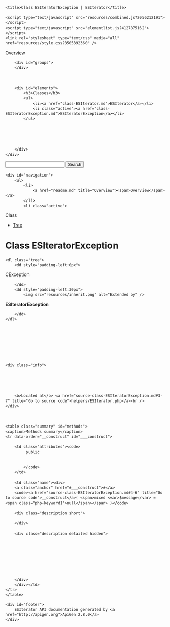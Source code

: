 <!DOCTYPE html>
<html>
<head>
	<meta http-equiv="Content-Type" content="text/html; charset=utf-8" />
	<meta name="generator" content="ApiGen 2.8.0" />

	<title>Class ESIteratorException | ESIterator</title>

	<script type="text/javascript" src="resources/combined.js?2056212191"></script>
	<script type="text/javascript" src="elementlist.js?4127875162"></script>
	<link rel="stylesheet" type="text/css" media="all" href="resources/style.css?3505392360" />

</head>

<body>
<div id="left">
	<div id="menu">
		<a href="readme.md" title="Overview"><span>Overview</span></a>


		<div id="groups">
		</div>



		<div id="elements">
			<h3>Classes</h3>
			<ul>
				<li><a href="class-ESIterator.md">ESIterator</a></li>
				<li class="active"><a href="class-ESIteratorException.md">ESIteratorException</a></li>
			</ul>





		</div>
	</div>
</div>

<div id="splitter"></div>

<div id="right">
<div id="rightInner">
	<form id="search">
		<input type="hidden" name="cx" value="" />
		<input type="hidden" name="ie" value="UTF-8" />
		<input type="text" name="q" class="text" />
		<input type="submit" value="Search" />
	</form>

	<div id="navigation">
		<ul>
			<li>
				<a href="readme.md" title="Overview"><span>Overview</span></a>
			</li>
			<li class="active">
<span>Class</span>			</li>
		</ul>
		<ul>
			<li>
				<a href="tree.md" title="Tree view of classes, interfaces, traits and exceptions"><span>Tree</span></a>
			</li>
		</ul>
		<ul>
		</ul>
	</div>

<div id="content" class="class">
	<h1>Class ESIteratorException</h1>



	<dl class="tree">
		<dd style="padding-left:0px">
CException
			
			
		</dd>
		<dd style="padding-left:30px">
			<img src="resources/inherit.png" alt="Extended by" />
<b><span>ESIteratorException</span></b>			
			
			
		</dd>
	</dl>








	<div class="info">
		
		
		
		

		<b>Located at</b> <a href="source-class-ESIteratorException.md#3-7" title="Go to source code">helpers/ESIterator.php</a><br />
	</div>



	<table class="summary" id="methods">
	<caption>Methods summary</caption>
	<tr data-order="__construct" id="___construct">

		<td class="attributes"><code>
			 public 
			
			
			</code>
		</td>

		<td class="name"><div>
		<a class="anchor" href="#___construct">#</a>
		<code><a href="source-class-ESIteratorException.md#4-6" title="Go to source code">__construct</a>( <span>mixed <var>$message</var> = <span class="php-keyword1">null</span></span> )</code>

		<div class="description short">
			
		</div>

		<div class="description detailed hidden">
			







		</div>
		</div></td>
	</tr>
	</table>


















</div>

	<div id="footer">
		ESIterator API documentation generated by <a href="http://apigen.org">ApiGen 2.8.0</a>
	</div>
</div>
</div>
</body>
</html>
